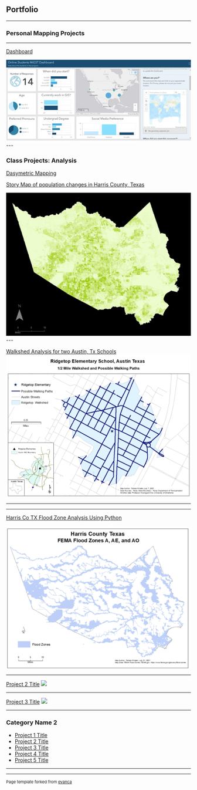 ## Portfolio

---
### Personal Mapping Projects
---

[Dashboard](/dashboard)



<img src="images/Dashboard.jpg?raw=true"/>
---

### Class Projects: Analysis

[Dasymetric Mapping](/dasymd)



<a href="https://storymaps.arcgis.com/stories/0c9534f559e74555b303baa57f1c0f51">Story Map of population changes in Harris County, Texas</a> 


<img src="images/pop_19.jpg?raw=true"/>
---

[Walkshed Analysis for two Austin, Tx Schools](/pdf/Walksheds.pdf)
<img src="images/RidgetopWalkshed.jpg?raw=true"/>


---

---
[Harris Co TX Flood Zone Analysis Using Python](/pdf/ProjReportHarrisFlooding.pdf)

<img src="images/FloodZones.jpg?raw=true"/>

---
[Project 2 Title](/pdf/sample_presentation.pdf)
<img src="images/dummy_thumbnail.jpg?raw=true"/>

---
[Project 3 Title](http://example.com/)
<img src="images/dummy_thumbnail.jpg?raw=true"/>

---

### Category Name 2

- [Project 1 Title](http://example.com/)
- [Project 2 Title](http://example.com/)
- [Project 3 Title](http://example.com/)
- [Project 4 Title](http://example.com/)
- [Project 5 Title](http://example.com/)

---




---
<p style="font-size:11px">Page template forked from <a href="https://github.com/evanca/quick-portfolio">evanca</a></p>
<!-- Remove above link if you don't want to attibute -->
